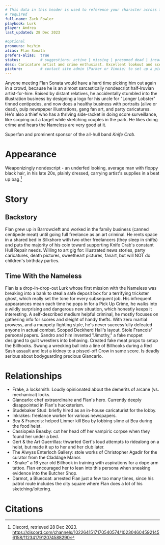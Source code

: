 ```yaml
---
# This data in this header is used to reference your character across the entire website. 
# required
full-name: Zack Fowler
playbook: Lurk
player: Andrea
last_updated: 28 Dec 2023

#optional
pronouns: he/him 
alias: Flan Sonata
prefers-alias:  true
status:         # suggestions: active | missing | presumed dead | incarcerated | dead
desc: Caricature artist and crime enthusiast. Excellent lookout and scout. # 1-2 sentences about the character
picture:        # contact site admin (Parker or Vinnie) to set up a picture.
---
```


Anyone meeting Flan Sonata would have a hard time picking him out again in a crowd, because he is an almost sarcastically nondescript half-Iruvian artist-for-hire. Raised by distant relatives, he accidentally stumbled into the illustration business by designing a logo for his uncle for "Longer Lobster" tinned centipedes, and now does a healthy business with portraits (alive or dead), pulp newspaper illustrations, gang fan art, and party caricatures. He's also a thief who has a thriving side-racket in doing score surveillance, like scoping out a target while sketching couples in the park. He likes doing crime and hears the Nameless are very good at it.

Superfan and prominent sponsor of the all-hull band *Knife Crab*.

# Appearance
Weaponizingly nondescript - an underfed looking, average man with floppy black hair, in his late 20s, plainly dressed, carrying artist's supplies in a beat up bag.[^intro-post]

# Story
## Backstory
Flan grew up in Barrowcleft and worked in the family business (canned centipede meat) until going full freelance as an art criminal. He rents space in a shared bed in Silkshore with two other freelancers (they sleep in shifts) and puts the majority of his coin toward supporting Knife Crab's constant Hull Repair needs. Willing to art gig for: illustrated news stories, party caricatures, death pictures, sweetheart pictures, fanart, but will NOT do children's birthday parties.

## Time With the Nameless
Flan is a drop-in-drop-out Lurk whose first mission with the Nameless was breaking into a bank to steal a safe deposit box for a terrifying trickster ghost, which really set the tone for every subsequent job. His infrequent appearances mean each time he pops in for a Pick Up Crime, he walks into a wildly surprising and dangerous new situation, which honestly keeps it interesting. 
A self-described medium helpful criminal, he mostly focuses on gathering info for scores and sleight of handy thefts. With zero martial prowess, and a muppety fighting style, he's never successfully defeated anyone in actual combat. Scoped Deckherd Hall's layout. Stole Francois' personal papers. Sandro and him invented "Jimothy," a fake moppet designed to guilt wrestlers into behaving. Created fake meat props to setup the Billhooks. Swung a wrecking ball into a line of Billhooks during a Red Sash assault and lost a kidney to a pissed-off Crow in same score. 
Is deadly serious about bodyguarding precious Giancarlo.


# Relationships

* Frake, a locksmith: Loudly opinionated about the demerits of arcane (vs. mechanical) locks. 
* Giancarlo: chef extraordinaire and Flan's hero. Currently deeply disappointed in Flan's hucksterism.
* Studebaker Stud: briefly hired as an in-house caricaturist for the lobby.
* Inkrakes: freelance worker for various newspapers.
* Bea & Francois: helped Linmer kill Bea by lobbing slime at Bea during the food heist.
* Cassiopeia Beasby: cut her head off her vampiric corpse when they found her under a bed.
* Gert & the Art Guerrillas: thwarted Gert's loud attempts to ridealong on a heist, but made it up to her and her club later.
* The Alwyss Enterloch Gallery: stole works of Christopher Agadir for the curator from the Claddage Manor.
* "Snake" a 16 year old Billhook in training with aspirations for a dope arm tattoo. Flan encouraged her to lean into this persona when sneaking evidence into the Butcher Shop.
* Darmot, a Bluecoat: arrested Flan just a few too many times, since his patrol route includes the city square where Flan does a lot of his sketching/loitering. 

# Citations

[^intro-post]: Discord, retrieved 28 Dec 2023. <https://discord.com/channels/1022641517170540574/1023046045921456158/1123417912074588290>
